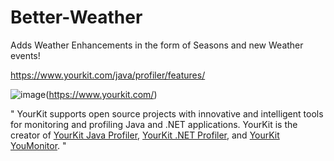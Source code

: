 # Better-Weather
Adds Weather Enhancements in the form of Seasons and new Weather events!


https://www.yourkit.com/java/profiler/features/


![image](https://user-images.githubusercontent.com/66983020/121853220-7fc1a780-cca5-11eb-8098-5411b8179698.png)(https://www.yourkit.com/)


"
YourKit supports open source projects with innovative and intelligent tools
for monitoring and profiling Java and .NET applications.
YourKit is the creator of <a href="https://www.yourkit.com/java/profiler/">YourKit Java Profiler</a>,
<a href="https://www.yourkit.com/.net/profiler/">YourKit .NET Profiler</a>,
and <a href="https://www.yourkit.com/youmonitor/">YourKit YouMonitor</a>.
"
